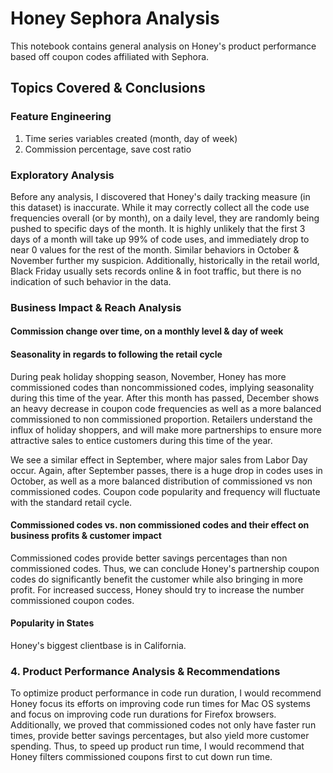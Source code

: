 # Honey Sephora Analysis
This notebook contains general analysis on Honey's product performance based off coupon codes affiliated with Sephora. 

## Topics Covered & Conclusions

### Feature Engineering
1. Time series variables created (month, day of week)
2. Commission percentage, save cost ratio
  
### Exploratory Analysis
Before any analysis, I discovered that Honey's daily tracking measure (in this dataset) is inaccurate. While it may correctly collect all the code use frequencies overall (or by month), on a daily level, they are randomly being pushed to specific days of the month. It is highly unlikely that the first 3 days of a month will take up 99% of code uses, and immediately drop to near 0 values for the rest of the month. Similar behaviors in October & November further my suspicion. Additionally, historically in the retail world, Black Friday usually sets records online & in foot traffic, but there is no indication of such behavior in the data.

### Business Impact & Reach Analysis
#### Commission change over time, on a monthly level & day of week

#### Seasonality in regards to following the retail cycle
During peak holiday shopping season, November, Honey has more commissioned codes than noncommissioned codes, implying seasonality    during this time of the year. After this month has passed, December shows an heavy decrease in coupon code frequencies as well as a more balanced commissioned to non commissioned proportion. Retailers understand the influx of holiday shoppers, and will make more partnerships to ensure more attractive sales to entice customers during this time of the year.

We see a similar effect in September, where major sales from Labor Day occur. Again, after September passes, there is a huge drop in codes uses in October, as well as a more balanced distribution of commissioned vs non commissioned codes. Coupon code popularity and frequency will fluctuate with the standard retail cycle.

#### Commissioned codes vs. non commissioned codes and their effect on business profits & customer impact
Commissioned codes provide better savings percentages than non commissioned codes. Thus, we can conclude Honey's partnership coupon codes do significantly benefit the customer while also bringing in more profit. For increased success, Honey should try to increase the number commissioned coupon codes.
    
#### Popularity in States
Honey's biggest clientbase is in California.
    
### 4. Product Performance Analysis & Recommendations
To optimize product performance in code run duration, I would recommend Honey focus its efforts on improving code run times for Mac OS systems and focus on improving code run durations for Firefox browsers. Additionally, we proved that commissioned codes not only have faster run times, provide better savings percentages, but also yield more customer spending. Thus, to speed up product run time, I would recommend that Honey filters commissioned coupons first to cut down run time.
